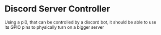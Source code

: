 # Discord Server Controller
  Using a pi0, that can be controlled by a discord bot, it should be able to use its GPIO pins to physically turn on a bigger server
